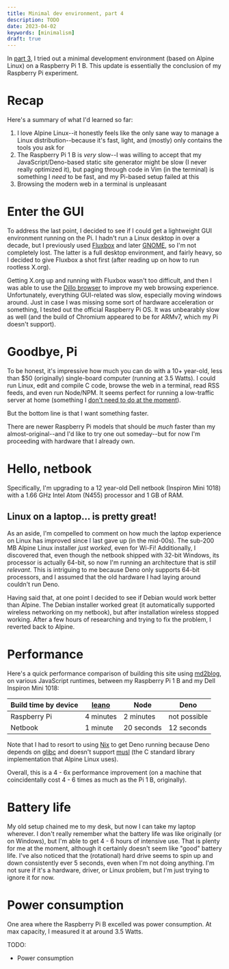 ```yaml
---
title: Minimal dev environment, part 4
description: TODO
date: 2023-04-02
keywords: [minimalism]
draft: true
---
```

In [part 3](minimal-dev-env-3.md), I tried out a minimal development environment (based on Alpine Linux) on a Raspberry Pi 1 B. This update is essentially the conclusion of my Raspberry Pi experiment.

# Recap
Here's a summary of what I'd learned so far:

1. I love Alpine Linux--it honestly feels like the only sane way to manage a Linux distribution--because it's fast, light, and (mostly) only contains the tools you ask for
1. The Raspberry Pi 1 B is *very* slow--I was willing to accept that my JavaScript/Deno-based static site generator might be slow (I never really optimized it), but paging through code in Vim (in the terminal) is something I *need* to be fast, and my Pi-based setup failed at this
1. Browsing the modern web in a terminal is unpleasant

# Enter the GUI
To address the last point, I decided to see if I could get a lightweight GUI environment running on the Pi. I hadn't run a Linux desktop in over a decade, but I previously used [Fluxbox](http://fluxbox.org/) and later [GNOME](https://www.gnome.org/), so I'm not completely lost. The latter is a full desktop environment, and fairly heavy, so I decided to give Fluxbox a shot first (after reading up on how to run rootless X.org).

Getting X.org up and running with Fluxbox wasn't too difficult, and then I was able to use the [Dillo browser](https://www.dillo.org/) to improve my web browsing experience. Unfortunately, everything GUI-related was slow, especially moving windows around. Just in case I was missing some sort of hardware acceleration or something, I tested out the official Raspberry Pi OS. It was unbearably slow as well (and the build of Chromium appeared to be for ARMv7, which my Pi doesn't support).

# Goodbye, Pi
To be honest, it's impressive how much you can do with a 10+ year-old, less than $50 (originally) single-board computer (running at 3.5 Watts). I could run Linux, edit and compile C code, browse the web in a terminal, read RSS feeds, and even run Node/NPM. It seems perfect for running a low-traffic server at home (something I [don't need to do at the moment](../services/cheap-hosting.md)).

But the bottom line is that I want something faster.

There are newer Raspberry Pi models that should be *much* faster than my almost-original--and I'd like to try one out someday--but for now I'm proceeding with hardware that I already own. 

# Hello, netbook
Specifically, I'm upgrading to a 12 year-old Dell netbook (Inspiron Mini 1018) with a 1.66 GHz Intel Atom (N455) processor and 1 GB of RAM.

## Linux on a laptop... is pretty great!
As an aside, I'm compelled to comment on how much the laptop experience on Linux has improved since I last gave up (in the mid-00s). The sub-200 MB Alpine Linux installer *just worked*, even for Wi-Fi! Additionally, I discovered that, even though the netbook shipped with 32-bit Windows, its processor is actually 64-bit, so now I'm running an architecture that is *still relevant*. This is intriguing to me because Deno only supports 64-bit processors, and I assumed that the old hardware I had laying around couldn't run Deno.

Having said that, at one point I decided to see if Debian would work better than Alpine. The Debian installer worked great (it automatically supported wireless networking on my netbook), but after installation wireless stopped working. After a few hours of researching and trying to fix the problem, I reverted back to Alpine.

# Performance
Here's a quick performance comparison of building this site using [md2blog](https://jaredkrinke.github.io/md2blog/), on various JavaScript runtimes, between my Raspberry Pi 1 B and my Dell Inspiron Mini 1018:

| Build time by device | [leano](https://github.com/jaredkrinke/leano) | Node | Deno |
| --- | --- | --- | --- |
| Raspberry Pi | 4 minutes | 2 minutes | not possible |
| Netbook | 1 minute | 20 seconds | 12 seconds |

Note that I had to resort to using [Nix](https://github.com/NixOS/nix) to get Deno running because Deno depends on [glibc](https://www.gnu.org/software/libc/) and doesn't support [musl](https://musl.libc.org/) (the C standard library implementation that Alpine Linux uses).

Overall, this is a 4 - 6x performance improvement (on a machine that coincidentally cost 4 - 6 times as much as the Pi 1 B, originally).

# Battery life
My old setup chained me to my desk, but now I can take my laptop wherever. I don't really remember what the battery life was like originally (or on Windows), but I'm able to get 4 - 6 hours of intensive use. That is plenty for me at the moment, although it certainly doesn't seem like "good" battery life. I've also noticed that the (rotational) hard drive seems to spin up and down consistently ever 5 seconds, even when I'm not doing anything. I'm not sure if it's a hardware, driver, or Linux problem, but I'm just trying to ignore it for now. 

# Power consumption
One area where the Raspberry Pi B excelled was power consumption. At max capacity, I measured it at around 3.5 Watts.

TODO:
* Power consumption

